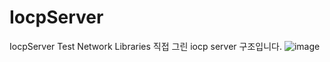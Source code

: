 # IocpServer
IocpServer Test Network Libraries
직접 그린 iocp server 구조입니다.
![image](https://user-images.githubusercontent.com/60957575/228527693-caa23cab-17cc-4fc5-b532-95fb93e4af74.png)
